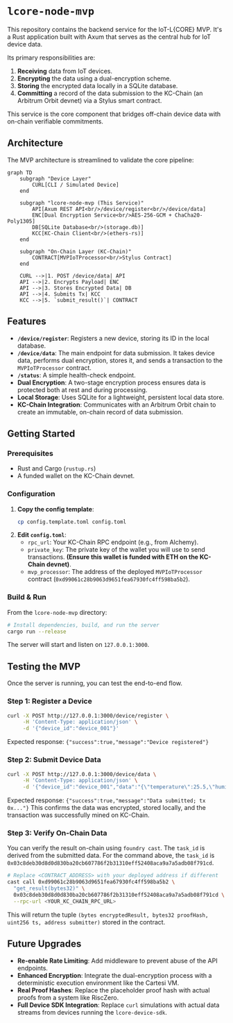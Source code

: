 # `lcore-node-mvp`

This repository contains the backend service for the IoT-L{CORE} MVP. It's a Rust application built with Axum that serves as the central hub for IoT device data.

Its primary responsibilities are:
1.  **Receiving** data from IoT devices.
2.  **Encrypting** the data using a dual-encryption scheme.
3.  **Storing** the encrypted data locally in a SQLite database.
4.  **Committing** a record of the data submission to the KC-Chain (an Arbitrum Orbit devnet) via a Stylus smart contract.

This service is the core component that bridges off-chain device data with on-chain verifiable commitments.

## Architecture

The MVP architecture is streamlined to validate the core pipeline:

```mermaid
graph TD
    subgraph "Device Layer"
        CURL[CLI / Simulated Device]
    end

    subgraph "lcore-node-mvp (This Service)"
        API[Axum REST API<br/>/device/register<br/>/device/data]
        ENC[Dual Encryption Service<br/>AES-256-GCM + ChaCha20-Poly1305]
        DB[SQLite Database<br/>(storage.db)]
        KCC[KC-Chain Client<br/>(ethers-rs)]
    end

    subgraph "On-Chain Layer (KC-Chain)"
        CONTRACT[MVPIoTProcessor<br/>Stylus Contract]
    end

    CURL -->|1. POST /device/data| API
    API -->|2. Encrypts Payload| ENC
    API -->|3. Stores Encrypted Data| DB
    API -->|4. Submits Tx| KCC
    KCC -->|5. `submit_result()`| CONTRACT
```

## Features

-   **`/device/register`**: Registers a new device, storing its ID in the local database.
-   **`/device/data`**: The main endpoint for data submission. It takes device data, performs dual encryption, stores it, and sends a transaction to the `MVPIoTProcessor` contract.
-   **`/status`**: A simple health-check endpoint.
-   **Dual Encryption**: A two-stage encryption process ensures data is protected both at rest and during processing.
-   **Local Storage**: Uses SQLite for a lightweight, persistent local data store.
-   **KC-Chain Integration**: Communicates with an Arbitrum Orbit chain to create an immutable, on-chain record of data submission.

## Getting Started

### Prerequisites
- Rust and Cargo (`rustup.rs`)
- A funded wallet on the KC-Chain devnet.

### Configuration

1.  **Copy the config template**:
    ```bash
    cp config.template.toml config.toml
    ```
2.  **Edit `config.toml`**:
    -   `rpc_url`: Your KC-Chain RPC endpoint (e.g., from Alchemy).
    -   `private_key`: The private key of the wallet you will use to send transactions. **(Ensure this wallet is funded with ETH on the KC-Chain devnet)**.
    -   `mvp_processor`: The address of the deployed `MVPIoTProcessor` contract (`0xd99061c28b9063d9651fea67930fc4ff598ba5b2`).

### Build & Run

From the `lcore-node-mvp` directory:

```bash
# Install dependencies, build, and run the server
cargo run --release
```
The server will start and listen on `127.0.0.1:3000`.

## Testing the MVP

Once the server is running, you can test the end-to-end flow.

### Step 1: Register a Device

```bash
curl -X POST http://127.0.0.1:3000/device/register \
     -H 'Content-Type: application/json' \
     -d '{"device_id":"device_001"}'
```
Expected response: `{"success":true,"message":"Device registered"}`

### Step 2: Submit Device Data

```bash
curl -X POST http://127.0.0.1:3000/device/data \
     -H 'Content-Type: application/json' \
     -d '{"device_id":"device_001","data":"{\"temperature\":25.5,\"humidity\":60.1}","timestamp":1718576400}'
```
Expected response: `{"success":true,"message":"Data submitted; tx 0x..."}`
This confirms the data was encrypted, stored locally, and the transaction was successfully mined on KC-Chain.

### Step 3: Verify On-Chain Data

You can verify the result on-chain using `foundry cast`. The `task_id` is derived from the submitted data. For the command above, the `task_id` is `0x03c8deb30d8d0d830ba20cb607786f2b31310eff52408aca9a7a5adb08f791cd`.

```bash
# Replace <CONTRACT_ADDRESS> with your deployed address if different
cast call 0xd99061c28b9063d9651fea67930fc4ff598ba5b2 \
  "get_result(bytes32)" \
  0x03c8deb30d8d0d830ba20cb607786f2b31310eff52408aca9a7a5adb08f791cd \
  --rpc-url <YOUR_KC_CHAIN_RPC_URL>
```
This will return the tuple `(bytes encryptedResult, bytes32 proofHash, uint256 ts, address submitter)` stored in the contract.

## Future Upgrades

- **Re-enable Rate Limiting**: Add middleware to prevent abuse of the API endpoints.
- **Enhanced Encryption**: Integrate the dual-encryption process with a deterministic execution environment like the Cartesi VM.
- **Real Proof Hashes**: Replace the placeholder proof hash with actual proofs from a system like RiscZero.
- **Full Device SDK Integration**: Replace `curl` simulations with actual data streams from devices running the `lcore-device-sdk`. 